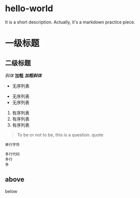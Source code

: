 # hello-world
It is a short description.
Actually, it's a markdown practice piece.
# 一级标题
## 二级标题
*斜体*
**加粗**
***加粗斜体***
* 无序列表 
- 无序列表 
- 无序列表 
1. 有序列表 
2. 有序列表
3. 有序列表

> To be or not to be, this is a question.
> quote

`单行字符`
```
多行代码
多行
多
```

above
---
below
